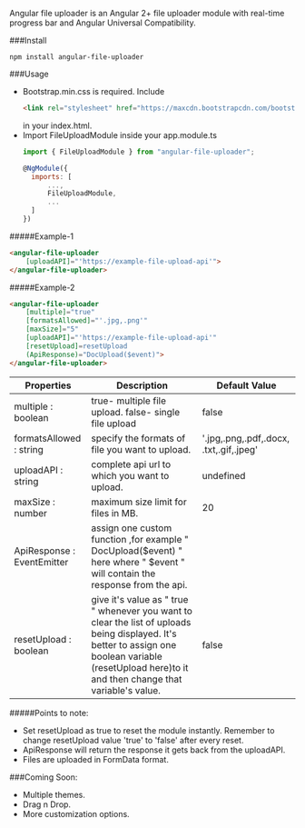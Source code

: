 Angular file uploader is an Angular 2+ file uploader module with real-time progress bar and Angular Universal Compatibility.

###Install
```
npm install angular-file-uploader
```
###Usage
- Bootstrap.min.css is required.
  Include 
  ```html
  <link rel="stylesheet" href="https://maxcdn.bootstrapcdn.com/bootstrap/3.3.7/css/bootstrap.min.css">
  ```
  in your index.html.
- Import FileUploadModule inside your app.module.ts 
  ```javascript
  import { FileUploadModule } from "angular-file-uploader";
  ```
  ```javascript
  @NgModule({
    imports: [
        ...,
        FileUploadModule,
        ...
    ]
  })
  ```
#####Example-1
```html
<angular-file-uploader
    [uploadAPI]="'https://example-file-upload-api'">
</angular-file-uploader>
```  
#####Example-2
```html
<angular-file-uploader
    [multiple]="true" 
    [formatsAllowed]="'.jpg,.png'" 
    [maxSize]="5" 
    [uploadAPI]="'https://example-file-upload-api'"
    [resetUpload]=resetUpload
    (ApiResponse)="DocUpload($event)">
</angular-file-uploader>
```  

| **Properties**             | **Description**                                                                                                                                                                       | **Default Value**                          |
|----------------------------|---------------------------------------------------------------------------------------------------------------------------------------------------------------------------------------|----------------------------------------|
| multiple : boolean         | true- multiple file upload. false- single file upload                                                                                                                                 | false                                  |
| formatsAllowed : string    | specify the formats of file you want to upload.                                                                                                                                       | '.jpg,.png,.pdf,.docx, .txt,.gif,.jpeg' |
| uploadAPI : string         | complete api url to which you want to upload.                                                                                                                                         | undefined                              |
| maxSize : number           | maximum size limit for files in MB.                                                                                                                                                   | 20                                     |
| ApiResponse : EventEmitter | assign one custom function ,for example " DocUpload($event) " here where " $event " will contain the response from the api.                                                           |                                        |
| resetUpload : boolean      | give it's value as " true " whenever you want to clear the list of  uploads being displayed. It's better to assign one boolean variable (resetUpload here)to it and then  change that variable's value. | false                                  |

#####Points to note:
- Set resetUpload as true to reset the module instantly.
    Remember to change resetUpload value 'true' to 'false' after every reset.
- ApiResponse will return the response it gets back from the uploadAPI. 
- Files are uploaded in FormData format.

###Coming Soon:
- Multiple themes.
- Drag n Drop.
- More customization options.